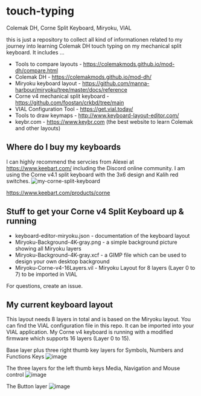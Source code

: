# touch-typing
Colemak DH, Corne Split Keyboard, Miryoku, VIAL

this is just a repository to collect all kind of informationen related to my journey into learning Colemak DH touch typing on my mechanical split keyboard.
It includes ...

- Tools to compare layouts - https://colemakmods.github.io/mod-dh/compare.html
- Colemak DH - https://colemakmods.github.io/mod-dh/
- Miryoku keyboard layout - https://github.com/manna-harbour/miryoku/tree/master/docs/reference
- Corne v4 mechanical split keyboard - https://github.com/foostan/crkbd/tree/main
- VIAL Configuration Tool - https://get.vial.today/
- Tools to draw keymaps - http://www.keyboard-layout-editor.com/
- keybr.com - https://www.keybr.com (the best website to learn Colemak and other layouts)

## Where do I buy my keyboards
I can highly recommend the servcies from Alexei at https://www.keebart.com/ including the Discord online community.
I am using the Corne v4.1 split keyboard with the 3x6 design and Kalih red switches.
![my-corne-split-keyboard](https://github.com/user-attachments/assets/35fc8540-4c90-4a21-b05c-017656646eac)


https://www.keebart.com/products/corne

## Stuff to get your Corne v4 Split Keyboard up & running
- keyboard-editor-miryoku.json - documentation of the keyboard layout
- Miryoku-Background-4K-gray.png - a simple background picture showing all Miryoku layers
- Miryoku-Background-4K-gray.xcf - a GIMP file which can be used to design your own desktop background
- Miryoku-Corne-v4-16Layers.vil - Miryoku Layout for 8 layers (Layer 0 to 7) to be imported in VIAL

For questions, create an issue.

## My current keyboard layout
This layout needs 8 layers in total and is based on the Miryoku layout.
You can find the VIAL configuration file in this repo. It can be imported into your VIAL application.
My Corne v4 keyboard is running with a modified firmware which supports 16 layers (Layer 0 to 15).

Base layer plus three right thumb key layers for Symbols, Numbers and Functions Keys
![image](https://github.com/user-attachments/assets/2098bd50-fc17-4ac1-afc6-0d7aa6dd5561)

The three layers for the left thumb keys Media, Navigation and Mouse control
![image](https://github.com/user-attachments/assets/b176abb4-4355-42c5-a7eb-095efc3a6194)

The Button layer
![image](https://github.com/user-attachments/assets/bcbf85c0-dda1-4ae0-a91c-42ad911b7a04)



